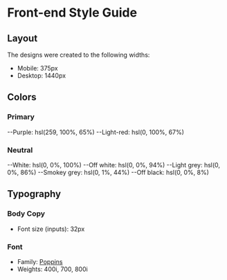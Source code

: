 # Front-end Style Guide

## Layout

The designs were created to the following widths:

- Mobile: 375px
- Desktop: 1440px

## Colors

### Primary

--Purple: hsl(259, 100%, 65%)
--Light-red: hsl(0, 100%, 67%)

### Neutral

--White: hsl(0, 0%, 100%)
--Off white: hsl(0, 0%, 94%)
--Light grey: hsl(0, 0%, 86%)
--Smokey grey: hsl(0, 1%, 44%)
--Off black: hsl(0, 0%, 8%)

## Typography

### Body Copy

- Font size (inputs): 32px

### Font

- Family: [Poppins](https://fonts.google.com/specimen/Poppins)
- Weights: 400i, 700, 800i
